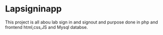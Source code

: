 # Lapsigninapp

This project is all abou lab sign in and signout and purpose done in php and frontend html,css,JS and Mysql databse.
